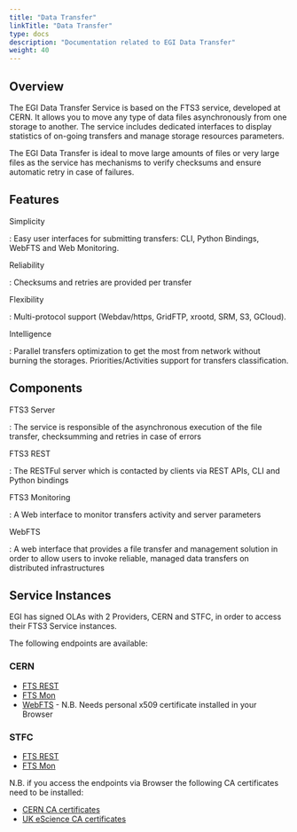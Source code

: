 ```yaml
---
title: "Data Transfer"
linkTitle: "Data Transfer"
type: docs
description: "Documentation related to EGI Data Transfer"
weight: 40
---
```


## Overview 

The EGI Data Transfer Service is based on the FTS3 service, developed at CERN. 
It allows you to move any type of data files asynchronously from one storage to another.
The service includes dedicated interfaces to display statistics of on-going transfers
and manage storage resources parameters.

The EGI Data Transfer is ideal to move large amounts of files or very large files as
the service has mechanisms to verify checksums and ensure automatic retry in case of 
failures.

## Features

Simplicity

: Easy user interfaces for submitting transfers: CLI, Python Bindings, WebFTS and Web 
Monitoring.  

Reliability

: Checksums and retries are provided per transfer

Flexibility

: Multi-protocol support (Webdav/https, GridFTP, xrootd, SRM, S3, GCloud). 

Intelligence

: Parallel transfers optimization to get the most from network without burning the storages.
 Priorities/Activities support for transfers classification. 

## Components 

FTS3 Server 

: The service is responsible of the asynchronous execution of the file transfer, checksumming 
and retries in case of errors

FTS3 REST  

: The RESTFul server which is contacted by clients via REST APIs, CLI and Python bindings

FTS3 Monitoring  

: A Web interface to monitor transfers activity and server parameters

WebFTS

: A web interface that provides a file transfer and management solution in order to allow 
users to invoke reliable, managed data transfers on distributed infrastructures

## Service Instances

EGI has signed OLAs with 2 Providers, CERN and STFC, in order to access their FTS3 Service
instances.

The following endpoints are available:


### CERN

- [FTS REST](https://fts3-public.cern.ch:8446/)
- [FTS Mon](https://fts3-public.cern.ch/fts3/ftsmon/#/)
- [WebFTS](https://webfts.cern.ch/) - N.B. Needs personal x509 certificate installed in your Browser

### STFC

- [FTS REST](https://lcgfts3.gridpp.rl.ac.uk:8446)
- [FTS Mon](https://lcgfts3.gridpp.rl.ac.uk:8449/fts3/ftsmon/#/)

N.B. if you access the endpoints via Browser the following CA certificates need to be installed:

- [CERN CA certificates](https://cafiles.cern.ch/cafiles/certificates/) 
- [UK eScience CA certificates](http://www.ngs.ac.uk/ukca/certificates/cacerts.html)

